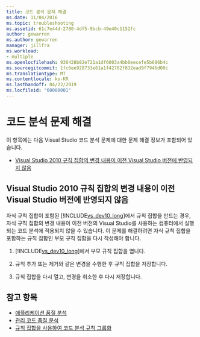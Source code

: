 ```yaml
---
title: 코드 분석 문제 해결
ms.date: 11/04/2016
ms.topic: troubleshooting
ms.assetid: 61c7e44d-2780-4df5-9bcb-49e40c1152fc
author: gewarren
ms.author: gewarren
manager: jillfra
ms.workload:
- multiple
ms.openlocfilehash: 936428b82e721a1df6003a4bb0eecefe5b696b4c
ms.sourcegitcommit: 1fc6ee928733e61a1f42782f832ead9f7946d00c
ms.translationtype: MT
ms.contentlocale: ko-KR
ms.lasthandoff: 04/22/2019
ms.locfileid: "60080001"
---
```

# <a name="troubleshooting-code-analysis-issues"></a>코드 분석 문제 해결
이 항목에는 다음 Visual Studio 코드 분석 문제에 대한 문제 해결 정보가 포함되어 있습니다.

- [Visual Studio 2010 규칙 집합의 변경 내용이 이전 Visual Studio 버전에 반영되지 않음](#ChildRuleSetChangesInPreviousVersions)

## <a name="ChildRuleSetChangesInPreviousVersions"></a> Visual Studio 2010 규칙 집합의 변경 내용이 이전 Visual Studio 버전에 반영되지 않음
 자식 규칙 집합이 포함된 [!INCLUDE[vs_dev10_long](../code-quality/includes/vs_dev10_long_md.md)]에서 규칙 집합을 만드는 경우, 자식 규칙 집합의 변경 내용이 이전 버전의 Visual Studio를 사용하는 컴퓨터에서 실행되는 코드 분석에 적용되지 않을 수 있습니다. 이 문제를 해결하려면 자식 규칙 집합을 포함하는 규칙 집합인 부모 규칙 집합을 다시 작성해야 합니다.

1. [!INCLUDE[vs_dev10_long](../code-quality/includes/vs_dev10_long_md.md)]에서 부모 규칙 집합을 엽니다.

2. 규칙 추가 또는 제거와 같은 변경을 수행한 후 규칙 집합을 저장합니다.

3. 규칙 집합을 다시 열고, 변경을 취소한 후 다시 저장합니다.

## <a name="see-also"></a>참고 항목

- [애플리케이션 품질 분석](../code-quality/code-analysis-for-managed-code-overview.md)
- [관리 코드 품질 분석](../code-quality/code-analysis-for-managed-code-overview.md)
- [규칙 집합을 사용하여 코드 분석 규칙 그룹화](../code-quality/using-rule-sets-to-group-code-analysis-rules.md)